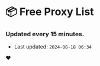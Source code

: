 # :package: Free Proxy List
### Updated every 15 minutes.

- Last updated: `2024-08-18 06:34`

:heart:
